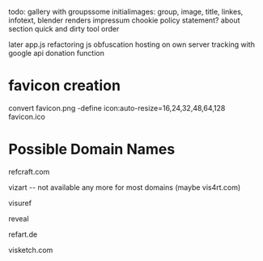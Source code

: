 todo:
gallery with groupssome initialimages: group, image, title, linkes, infotext,
blender renders
impressum
chookie policy statement?
about section quick and dirty
tool order

later
app.js refactoring
js obfuscation
hosting on own server
tracking with google api
donation function

# favicon creation

convert favicon.png -define icon:auto-resize=16,24,32,48,64,128 favicon.ico


# Possible Domain Names

refcraft.com

vizart -- not available any more for most domains (maybe vis4rt.com)

visuref

reveal


refart.de

visketch.com
